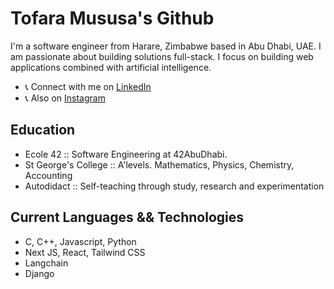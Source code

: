 # Tofara Mususa's Github

I'm a software engineer from Harare, Zimbabwe based in Abu Dhabi, UAE. I am passionate about building solutions full-stack. I focus on building web applications combined with artificial intelligence.

- 📞 Connect with me on [LinkedIn](https://www.linkedin.com/in/tofara-mususa/)
- 📞 Also on [Instagram](https://www.instagram.com/tofara_m)

## Education

- Ecole 42 :: Software Engineering at 42AbuDhabi.
- St George's College :: A'levels. Mathematics, Physics, Chemistry, Accounting
- Autodidact :: Self-teaching through study, research and experimentation

## Current Languages && Technologies

- C, C++, Javascript, Python
- Next JS, React, Tailwind CSS
- Langchain
- Django
